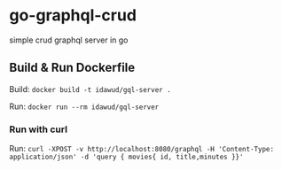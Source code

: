 # go-graphql-crud
simple crud graphql server in go

## Build & Run Dockerfile
Build:  `docker build -t idawud/gql-server .`

Run:  `docker run --rm idawud/gql-server`

### Run with curl
Run: `curl -XPOST -v http://localhost:8080/graphql -H 'Content-Type: application/json' -d 'query { movies{ id, title,minutes }}'`